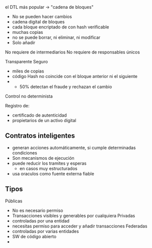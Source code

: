 
el DTL más popular -> "cadena de bloques" 
- No se pueden hacer cambios
- cadena digital de bloques 
- cada bloque encriptado de con hash verificable 
- muchas copias
- no se puede borrar, ni eliminar, ni modificar
- Solo añadir

No requiere de intermediarios
No requiere de responsables únicos

Transparente
Seguro 
- miles de copias
- código Hash no coincide con el bloque anterior ni el siguiente
-  + 50% detectan el fraude y rechazan el cambio

Control no determinista

Registro de:
- certificado de autenticidad
- propietarios de un activo digital

## Contratos inteligentes
- generan acciones automáticamente, si cumple determinadas condiciones
- Son mecanismos de ejecución 
- puede reducir los tramites y esperas 
	- en casos muy estructurados
- usa oraculos como fuente externa fiable


## Tipos 
Públicas
- No es necesario permiso
- Transacciones visibles y generables por cualquiera
Privadas
- controladas por una entidad
- necesitas permiso para acceder y añadir transacciones
Federadas 
- controladas por varias entidades
- SW de código abierto
- 